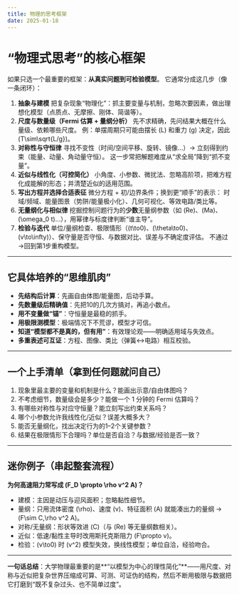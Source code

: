 ```yaml
---
title: 物理的思考框架
date: 2025-01-18
---
```


# “物理式思考”的核心框架

如果只选一个最重要的框架：**从真实问题到可检验模型**。
它通常分成这几步（像一条闭环）：

1. **抽象与建模**
   把复杂现象“物理化”：抓主要变量与机制，忽略次要因素，做出理想化模型（点质点、无摩擦、刚体、简谐等）。
2. **尺度与数量级（Fermi 估算 + 量纲分析）**
   先不求精确，先问结果大概在什么量级、依赖哪些尺度。
   例：单摆周期只可能由摆长 (L) 和重力 (g) 决定，因此 (T\sim\sqrt{L/g})。
3. **对称性与守恒律**
   寻找不变性（时间/空间平移、旋转、镜像…）→ 立刻得到约束（能量、动量、角动量守恒）。
   这一步常把解题难度从“求全局”降到“抓不变量”。
4. **近似与线性化（可控简化）**
   小角度、小参数、微扰法、忽略高阶项，把难方程化成能解的形态；并清楚近似的适用范围。
5. **写出方程并选择合适表征**
   微分方程 + 初/边界条件；换到更“顺手”的表示：
   时域/频域、能量图景（势阱/能量极小化）、几何可视化、等效电路/类比等。
6. **无量纲化与相似律**
   挖掘控制问题行为的**少数**无量纲参数（如 (Re)、(Ma)、(\omega_0 t)…），用幂律与标度律判断“谁主导”。
7. **检验与迭代**
   单位/量纲检查、极限情形（(t\to0)、(\theta\to0)、(v\to\infty)）、保守量是否守恒、与数据对比、误差与不确定度评估。
   不通过→回到第1步重构模型。

---

## 它具体培养的“思维肌肉”

* **先结构后计算**：先画自由体图/能量图，后动手算。
* **先数量级后精确值**：先把10的几次方搞对，再追小数点。
* **用不变量做“锚”**：守恒量是最稳的抓手。
* **用极限测模型**：极端情况下不荒谬，模型才可信。
* **知道“模型都不是真的，但有用”**：有效理论观——明确适用域与失效点。
* **多重表述可互证**：方程、图像、类比（弹簧↔电路）相互校验。

---

## 一个上手清单（拿到任何题就问自己）

1. 现象里最主要的变量和机制是什么？能画出示意/自由体图吗？
2. 不考虑细节，数量级会是多少？能做一个 1 分钟的 Fermi 估算吗？
3. 有哪些对称性与对应守恒量？能立刻写出约束关系吗？
4. 哪个小参数允许我线性化/近似？误差大概多大？
5. 能否无量纲化，找出决定行为的1–2个关键参数？
6. 结果在极限情形下合理吗？单位是否自洽？与数据/经验是否一致？

---

## 迷你例子（串起整套流程）

**为何高速阻力常写成 (F_D \propto \rho v^2 A)？**

* 建模：主因是动压与迎风面积；忽略黏性细节。
* 量纲：只用流体密度 (\rho)、速度 (v)、特征面积 (A) 就能凑出力的量纲 → (F\sim C,\rho v^2 A)。
* 对称/无量纲：形状等效进 (C)（与 (Re) 等无量纲数相关）。
* 近似：低速/黏性主导时改用斯托克斯阻力 (F\propto v)。
* 检验：(v\to0) 时 (v^2) 模型失效，换线性模型；单位自洽，经验吻合。

---

**一句话总结**：大学物理最重要的是**“以模型为中心的理性简化”**——用尺度、对称与近似把复杂世界压缩成可算、可测、可证伪的结构，然后不断用极限与数据把它打磨到“既不复杂过头、也不简单过度”。
